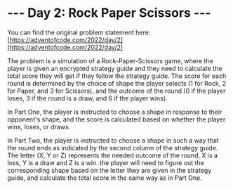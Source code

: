 # --- Day 2: Rock Paper Scissors ---

You can find the original problem statement here: [https://adventofcode.com/2022/day/2](https://adventofcode.com/2022/day/2)

The problem is a simulation of a Rock-Paper-Scissors game, where the player is given an encrypted strategy guide and they need to calculate the total score they will get if they follow the strategy guide. The score for each round is determined by the choice of shape the player selects (1 for Rock, 2 for Paper, and 3 for Scissors), and the outcome of the round (0 if the player loses, 3 if the round is a draw, and 6 if the player wins).

In Part One, the player is instructed to choose a shape in response to their opponent's shape, and the score is calculated based on whether the player wins, loses, or draws.

In Part Two, the player is instructed to choose a shape in such a way that the round ends as indicated by the second column of the strategy guide. The letter (X, Y or Z) represents the needed outcome of the round, X is a loss, Y is a draw and Z is a win. the player will need to figure out the corresponding shape based on the letter they are given in the strategy guide, and calculate the total score in the same way as in Part One.